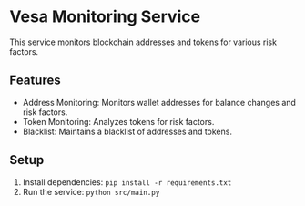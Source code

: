 # Vesa Monitoring Service

This service monitors blockchain addresses and tokens for various risk factors.

## Features

-   Address Monitoring: Monitors wallet addresses for balance changes and risk factors.
-   Token Monitoring: Analyzes tokens for risk factors.
-   Blacklist: Maintains a blacklist of addresses and tokens.

## Setup

1.  Install dependencies: `pip install -r requirements.txt`
2.  Run the service: `python src/main.py`
